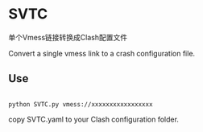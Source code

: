 # SVTC
单个Vmess链接转换成Clash配置文件

Convert a single vmess link to a crash configuration file.

## Use
``` shell

python SVTC.py vmess://xxxxxxxxxxxxxxxxx

```
copy SVTC.yaml to your Clash configuration folder.